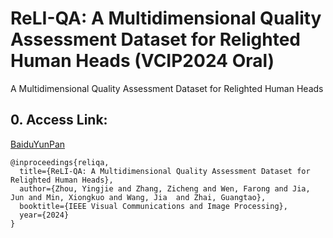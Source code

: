 # ReLI-QA: A Multidimensional Quality Assessment Dataset for Relighted Human Heads (VCIP2024 Oral)
A Multidimensional Quality Assessment Dataset for Relighted Human Heads
## 0. Access Link:
 [BaiduYunPan](https://pan.baidu.com/s/1oxmIG54QTQ9Kvhhr8QxpIw?pwd=reli)

```
@inproceedings{reliqa,
  title={ReLI-QA: A Multidimensional Quality Assessment Dataset for Relighted Human Heads},
  author={Zhou, Yingjie and Zhang, Zicheng and Wen, Farong and Jia, Jun and Min, Xiongkuo and Wang, Jia  and Zhai, Guangtao},
  booktitle={IEEE Visual Communications and Image Processing},
  year={2024}
}
```
